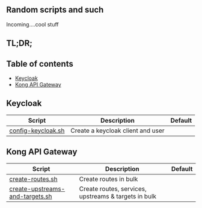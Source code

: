 ## Random scripts and such

Incoming....cool stuff

## TL;DR;

## Table of contents

- [Keycloak](#keycloak)
- [Kong API Gateway](#kong-api-gateway)


## Keycloak

| Script                             | Description                                                                           | Default                  |
|------------------------------------|---------------------------------------------------------------------------------------|--------------------------|
| [config-keycloak.sh](keycloak/config-keycloak.sh)                | Create a keycloak client and user                                                     |                          |


## Kong API Gateway

| Script                             | Description                                                                           | Default                  |
|------------------------------------|---------------------------------------------------------------------------------------|--------------------------|
| [create-routes.sh](kong-gateway/create-routes.sh)  | Create routes in bulk                                                 |                          |
| [create-upstreams-and-targets.sh](kong-gateway/create-upstreams-and-targets.sh)  | Create routes, services, upstreams & targets in bulk                                                 |                          |
